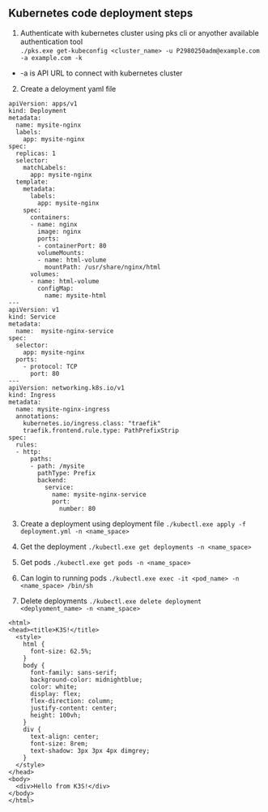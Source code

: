 ## Kubernetes code deployment steps 
1. Authenticate with kubernetes cluster using pks cli or anyother available authentication tool\
`./pks.exe get-kubeconfig <cluster_name> -u P2980250adm@example.com -a example.com -k` 
- -a is API URL to connect with kubernetes cluster 
2. Create a deloyment yaml file 
```
apiVersion: apps/v1
kind: Deployment
metadata:
  name: mysite-nginx
  labels:
    app: mysite-nginx
spec:
  replicas: 1
  selector:
    matchLabels:
      app: mysite-nginx
  template:
    metadata:
      labels:
        app: mysite-nginx
    spec:
      containers:
      - name: nginx
        image: nginx
        ports:
        - containerPort: 80
        volumeMounts:
        - name: html-volume
          mountPath: /usr/share/nginx/html
      volumes:
      - name: html-volume
        configMap:
          name: mysite-html
---
apiVersion: v1
kind: Service
metadata:
  name:  mysite-nginx-service
spec:
  selector:
    app: mysite-nginx
  ports:
    - protocol: TCP
      port: 80
---
apiVersion: networking.k8s.io/v1
kind: Ingress
metadata:
  name: mysite-nginx-ingress
  annotations:
    kubernetes.io/ingress.class: "traefik"
    traefik.frontend.rule.type: PathPrefixStrip
spec:
  rules:
  - http:
      paths:
      - path: /mysite
        pathType: Prefix
        backend:
          service: 
            name: mysite-nginx-service
            port:
              number: 80

```

3. Create a deployment using deployment file 
`./kubectl.exe apply -f deployment.yml -n <name_space>`

4. Get the deployment
`./kubectl.exe get deployments -n <name_space>`

5. Get pods 
`./kubectl.exe get pods -n <name_space>`

6. Can login to running pods 
`./kubectl.exe exec -it <pod_name> -n <name_space> /bin/sh`

7. Delete deployments 
`./kubectl.exe delete deployment <deplyoment_name> -n <name_space>`

```
<html>
<head><title>K3S!</title>
  <style>
    html {
      font-size: 62.5%;
    }
    body {
      font-family: sans-serif;
      background-color: midnightblue;
      color: white;
      display: flex;
      flex-direction: column;
      justify-content: center;
      height: 100vh;
    }
    div {
      text-align: center;
      font-size: 8rem;
      text-shadow: 3px 3px 4px dimgrey;
    }
  </style>
</head>
<body>
  <div>Hello from K3S!</div>
</body>
</html>
```

